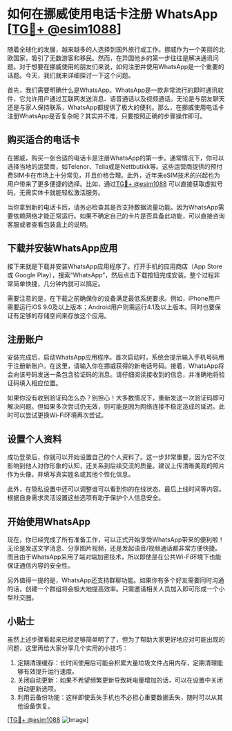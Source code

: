 # 如何在挪威使用电话卡注册 WhatsApp [[TG💪+ @esim1088](https://t.me/s/esim1088)]

随着全球化的发展，越来越多的人选择到国外旅行或工作。挪威作为一个美丽的北欧国家，吸引了无数游客和移民。然而，在异国他乡的第一步往往是解决通讯问题。对于想要在挪威使用的朋友们来说，如何注册并使用WhatsApp是一个重要的话题。今天，我们就来详细探讨一下这个问题。

首先，我们需要明确什么是WhatsApp。WhatsApp是一款非常流行的即时通讯软件，它允许用户通过互联网发送消息、语音通话以及视频通话。无论是与朋友聊天还是与家人保持联系，WhatsApp都提供了极大的便利。那么，在挪威使用电话卡注册WhatsApp是否复杂呢？其实并不难，只要按照正确的步骤操作即可。

## 购买适合的电话卡

在挪威，购买一张合适的电话卡是注册WhatsApp的第一步。通常情况下，你可以选择当地的运营商，如Telenor、Telia或是Nettbutikk等。这些运营商提供的预付费SIM卡在市场上十分常见，并且价格合理。此外，近年来eSIM技术的兴起也为用户带来了更多便捷的选择。比如，通过[TG💪+ @esim1088](https://t.me/s/esim1088) 可以直接获取虚拟号码，无需实体卡就能轻松激活服务。

当你拿到新的电话卡后，请务必检查其是否支持数据流量功能。因为WhatsApp需要依赖网络才能正常运行。如果不确定自己的卡片是否具备此功能，可以直接咨询客服或者查看包装盒上的说明。

## 下载并安装WhatsApp应用

接下来就是下载并安装WhatsApp应用程序了。打开手机的应用商店（App Store 或 Google Play），搜索“WhatsApp”，然后点击下载按钮完成安装。整个过程非常简单快捷，几分钟内就可以搞定。

需要注意的是，在下载之前确保你的设备满足最低系统要求。例如，iPhone用户需要运行iOS 9.0及以上版本；Android用户则需运行4.1及以上版本。同时也要保证有足够的存储空间来存放这个应用。

## 注册账户

安装完成后，启动WhatsApp应用程序。首次启动时，系统会提示输入手机号码用于注册新账户。在这里，请输入你在挪威获得的新电话号码。接着，WhatsApp将会向该号码发送一条包含验证码的消息。请仔细阅读接收到的信息，并准确地将验证码填入相应位置。

如果你没有收到验证码怎么办？别担心！大多数情况下，重新发送一次验证码即可解决问题。但如果多次尝试仍无效，则可能是因为网络连接不稳定造成的延迟。此时可以尝试更换Wi-Fi环境再次尝试。

## 设置个人资料

成功登录后，你就可以开始设置自己的个人资料了。这一步非常重要，因为它不仅影响到他人对你形象的认知，还关系到后续交流的质量。建议上传清晰美观的照片作为头像，并填写真实姓名或其他个性化信息。

此外，在隐私设置中还可以调整谁可以看到你的在线状态、最后上线时间等内容。根据自身需求灵活设置这些选项有助于保护个人信息安全。

## 开始使用WhatsApp

现在，你已经完成了所有准备工作，可以正式开始享受WhatsApp带来的便利啦！无论是发送文字消息、分享图片视频，还是发起语音/视频通话都非常方便快捷。而且由于WhatsApp采用了端对端加密技术，所以即使是在公共Wi-Fi环境下也能保证通信内容的安全性。

另外值得一提的是，WhatsApp还支持群聊功能。如果你有多个好友需要同时沟通的话，创建一个群组将会极大地提高效率。只需邀请相关人员加入即可形成一个小型社交圈。

## 小贴士

虽然上述步骤看起来已经足够简单明了了，但为了帮助大家更好地应对可能出现的问题，这里再给大家分享几个实用的小技巧：

1. 定期清理缓存：长时间使用后可能会积累大量垃圾文件占用内存，定期清理能够有效提升运行速度。
2. 关闭自动更新：如果不希望频繁更新导致耗电量增加的话，可以在设置中关闭自动更新选项。
3. 利用云备份功能：这样即使丢失手机也不必担心重要数据丢失，随时可以从其他设备恢复。

[[TG💪+ @esim1088](https://t.me/s/esim1088) ![Image](https://i.postimg.cc/4NQfJmqS/Snipaste-2025-05-13-00-14-12.png)]